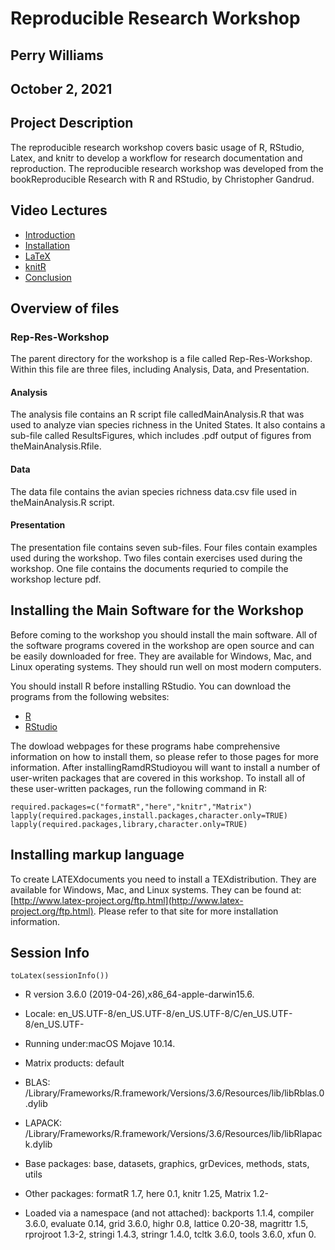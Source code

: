 # Reproducible Research Workshop

## Perry Williams

## October 2, 2021

## Project Description

The reproducible research workshop covers basic usage of R, RStudio, Latex, and knitr to develop a workflow for research documentation and reproduction. The reproducible research workshop was developed from the bookReproducible Research with R and RStudio, by Christopher Gandrud.

## Video Lectures

- [Introduction](https://youtu.be/5isfqu7dhmk)
- [Installation](https://youtu.be/qk4YiRPovNM)
- [LaTeX](https://youtu.be/Ec3jqBKuXyk)
- [knitR](https://youtu.be/LGOApODWJlE)
- [Conclusion](https://youtu.be/C1Xv3riRZno)

## Overview of files

### Rep-Res-Workshop

The parent directory for the workshop is a file called Rep-Res-Workshop. Within this file are three files, including Analysis, Data, and Presentation.

#### Analysis

The analysis file contains an R script file calledMainAnalysis.R that was used to analyze vian species richness in the United States. It also contains a sub-file called ResultsFigures, which includes .pdf output of figures from theMainAnalysis.Rfile.

#### Data

The data file contains the avian species richness data.csv file used in theMainAnalysis.R
script.

#### Presentation

The presentation file contains seven sub-files. Four files contain examples used during the workshop. Two files contain exercises used during the workshop. One file contains the documents requried to compile the workshop lecture pdf.

## Installing the Main Software for the Workshop

Before coming to the workshop you should install the main software. All of the software programs covered in the workshop are open source and can be easily downloaded for free. They are available for Windows, Mac, and Linux operating systems. They should run well on most modern computers.

You should install R before installing RStudio. You can download the programs from the following websites:

- [R](http://www.r-project.org/)
- [RStudio](http://www.rstudio.com/ide/download)

The dowload webpages for these programs habe comprehensive information on how to install them, so please refer to those pages for more information. After installingRamdRStudioyou will want to install a number of user-writen packages that are covered in this workshop. To install all of these user-written packages, run the following command in R:

```{r}
required.packages=c("formatR","here","knitr","Matrix")
lapply(required.packages,install.packages,character.only=TRUE)
lapply(required.packages,library,character.only=TRUE)
```

## Installing markup language

To create LATEXdocuments you need to install a TEXdistribution. They are available for Windows, Mac, and Linux systems. They can be found at: [http://www.latex-project.org/ftp.html](http://www.latex-project.org/ftp.html). Please refer to that site for more
installation information.

## Session Info

```{r}
toLatex(sessionInfo())
```

- R version 3.6.0 (2019-04-26),x86_64-apple-darwin15.6.
- Locale:
  en_US.UTF-8/en_US.UTF-8/en_US.UTF-8/C/en_US.UTF-8/en_US.UTF-
- Running under:macOS Mojave 10.14.
- Matrix products: default
- BLAS:
  /Library/Frameworks/R.framework/Versions/3.6/Resources/lib/libRblas.0.dylib

- LAPACK: /Library/Frameworks/R.framework/Versions/3.6/Resources/lib/libRlapack.dylib

- Base packages: base, datasets, graphics, grDevices, methods, stats, utils
- Other packages: formatR 1.7, here 0.1, knitr 1.25, Matrix 1.2-
- Loaded via a namespace (and not attached): backports 1.1.4, compiler 3.6.0, evaluate 0.14, grid 3.6.0, highr 0.8, lattice 0.20-38, magrittr 1.5, rprojroot 1.3-2, stringi 1.4.3, stringr 1.4.0, tcltk 3.6.0, tools 3.6.0, xfun 0.
